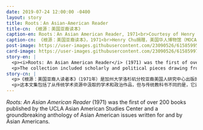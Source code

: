 ```yaml
---
date: 2019-07-24 12:00:00 -0400
layout: story
title: Roots：An Asian-American Reader
title-cn: 《根源：美国亚裔读本》
caption-en: Roots：An Asian American Reader, 1971<br>Courtesy of Henry Chu, Museum of Chinese in America (MOCA) Collection
caption-cn: 《根源：美国亚裔读本》，1971<br>Henry Chu捐赠，美国华人博物馆（MOCA）馆藏
post-image: https://user-images.githubusercontent.com/23090526/61585995-debd2700-ab37-11e9-9cba-49e221ad0f5c.jpg
card-image: https://user-images.githubusercontent.com/23090526/61585997-df55bd80-ab37-11e9-8e8c-aa2d915afd78.jpg
story-en: |
  <p><i>Roots: An Asian American Reader</i> (1971) was the first of over 200 books published by the UCLA Asian American Studies Center and a groundbreaking anthology of Asian American issues written for and by Asian Americans. The collection was intended for the college classroom and remained the standard textbook for Asian American Studies for many years. But it was also compiled with the particular needs of Asian American social workers, organizers, lawyers, students, and common citizens in mind, who desired a convenient anthology focusing on their own issues.</p>
  <p>The collection included scholarly and political pieces drawing from traditional academic sources, but unlike traditional textbooks, it also included essays and poems that captured organic self-expression. As Franklin Odo explains in the books preface, the content was barely edited so that the voices of the Asian American authors would “be heard in all their anger, anguish, resolve and inspiration.” Roots went through twelve printings, sold over 50,000 copies, and remained one of the most important texts in Asian American history.</p>
story-cn: |
  <p>《根源：美国亚裔人读者本》（1971年）是加州大学洛杉矶分校亚裔美国人研究中心出版的200多本书中的第一本，也是一本开创性的关于亚裔美国人问题的选集，由亚裔美国人撰写并供亚裔美国人阅读。这本本选是为大学课堂编辑的，多年来一直作为亚裔美国人研究的标准教科书。它也是为了满足亚裔美国社会工作者、组织者、律师、学生和普通公民的特殊需要而编撰的，这些人希望有一本方便研究他们自己的问题的文集。</p>
  <p>这本文集包括了从传统学术资源中汲取的学术和政治作品，但与传统教科书不同的是，它还包括了表达自我的散文和诗歌。正如Franklin Odo在这本书的序言中所说的，书中的内容几乎没有经过编辑，这样亚裔美国作家的声音“就能在他们所有的愤怒、痛苦、决心和灵感中被听到。”《根》共印刷了12次，销量超过5万册，在亚裔美国人历史上一直是一本最重要的教科书。</p>
---
```

<i>Roots: An Asian American Reader</i> (1971) was the first of over 200 books published by the UCLA Asian American Studies Center and a groundbreaking anthology of Asian American issues written for and by Asian Americans.
